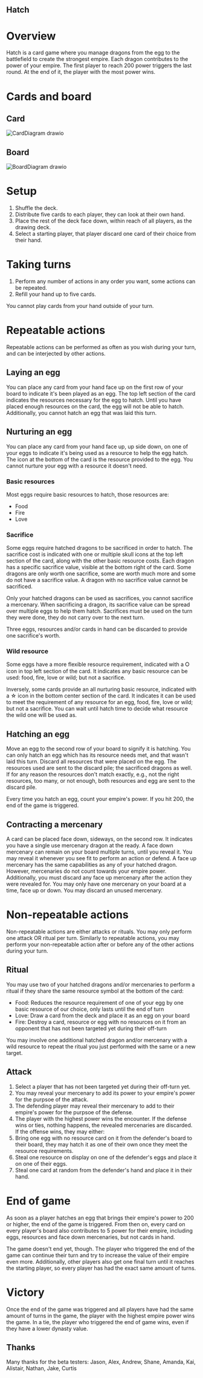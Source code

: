 ## Hatch

# Overview

Hatch is a card game where you manage dragons from the egg to the battlefield to create the strongest empire. Each dragon contributes to the power of your empire. The first player to reach 200 power triggers the last round. At the end of it, the player with the most power wins.

# Cards and board

## Card

![CardDiagram drawio](https://github.com/agrum/Hatch/assets/2688838/a95111b4-91b9-461a-bbf5-86473fd6f9ed)

## Board

![BoardDiagram drawio](https://github.com/agrum/Hatch/assets/2688838/1d58a9e4-96ba-4fa2-bc61-0c80d934bb58)

# Setup

1. Shuffle the deck.
2. Distribute five cards to each player, they can look at their own hand.
3. Place the rest of the deck face down, within reach of all players, as the drawing deck.
4. Select a starting player, that player discard one card of their choice from their hand.

# Taking turns

1. Perform any number of actions in any order you want, some actions can be repeated.
2. Refill your hand up to five cards.

You cannot play cards from your hand outside of your turn.

# Repeatable actions

Repeatable actions can be performed as often as you wish during your turn, and can be interjected by other actions.

## Laying an egg

You can place any card from your hand face up on the first row of your board to indicate it's been played as an egg. The top left section of the card indicates the resources necessary for the egg to hatch. Until you have placed enough resources on the card, the egg will not be able to hatch. Additionally, you cannot hatch an egg that was laid this turn.

## Nurturing an egg

You can place any card from your hand face up, up side down, on one of your eggs to indicate it's being used as a resource to help the egg hatch. The icon at the bottom of the card is the resource provided to the egg. You cannot nurture your egg with a resource it doesn't need.

### Basic resources

Most eggs require basic resources to hatch, those resources are:
- Food
- Fire
- Love

### Sacrifice

Some eggs require hatched dragons to be sacrificed in order to hatch. The sacrifice cost is indicated with one or multiple skull icons at the top left section of the card, along with the other basic resource costs. Each dragon has a specific sacrifice value, visible at the bottom right of the card. Some dragons are only worth one sacrifice, some are worth much more and some do not have a sacrifice value. A dragon with no sacrifice value cannot be sacrificed. 

Only your hatched dragons can be used as sacrifices, you cannot sacrifice a mercenary. When sacrificing a dragon, its sacrifice value can be spread over multiple eggs to help them hatch. Sacrifices must be used on the turn they were done, they do not carry over to the next turn.

Three eggs, resources and/or cards in hand can be discarded to provide one sacrifice's worth.

### Wild resource

Some eggs have a more flexible resource requirement, indicated with a ⭘ icon in top left section of the card. It indicates any basic resource can be used: food, fire, love or wild; but not a sacrifice.

Inversely, some cards provide an all nurturing basic resource, indicated with a ☆ icon in the bottom center section of the card. It indicates it can be used to meet the requirement of any resource for an egg, food, fire, love or wild; but not a sacrifice. You can wait until hatch time to decide what resource the wild one will be used as. 

## Hatching an egg

Move an egg to the second row of your board to signify it is hatching. You can only hatch an egg which has its resource needs met, and that wasn't laid this turn. Discard all resources that were placed on the egg. The resources used are sent to the discard pile; the sacrificed dragons as well. 
If for any reason the resources don't match exactly, e.g., not the right resources, too many, or not enough, both resources and egg are sent to the discard pile.

Every time you hatch an egg, count your empire's power. If you hit 200, the end of the game is triggered.

## Contracting a mercenary

A card can be placed face down, sideways, on the second row. It indicates you have a single use mercenary dragon at the ready. A face down mercenary can remain on your board multiple turns, until you reveal it. You may reveal it whenever you see fit to perform an action or defend. A face up mercenary has the same capabilities as any of your hatched dragon. However, mercenaries do not count towards your empire power. Additionally, you must discard any face up mercenary after the action they were revealed for. You may only have one mercenary on your board at a time, face up or down. You may discard an unused mercenary.

# Non-repeatable actions

Non-repeatable actions are either attacks or rituals. You may only perform one attack OR ritual per turn. Similarly to repeatable actions, you may perform your non-repeatable action after or before any of the other actions during your turn.

## Ritual

You may use two of your hatched dragons and/or mercenaries to perform a ritual if they share the same resource symbol at the bottom of the card:

* Food: Reduces the resource requirement of one of your egg by one basic resource of our choice, only lasts until the end of turn
* Love: Draw a card from the deck and place it as an egg on your board
* Fire: Destroy a card, resource or egg with no resources on it from an opponent that has not been targeted yet during their off-turn

You may involve one additional hatched dragon and/or mercenary with a wild resource to repeat the ritual you just performed with the same or a new target.

## Attack

1. Select a player that has not been targeted yet during their off-turn yet.
2. You may reveal your mercenary to add its power to your empire's power for the purpsoe of the attack.
3. The defending player may reveal their mercenary to add to their empire's power for the purpsoe of the defense.
4. The player with the highest power wins the encounter. If the defense wins or ties, nothing happens, the revealed mercenaries are discarded. If the offense wins, they may either:
  1. Bring one egg with no resource card on it from the defender's board to their board, they may hatch it as one of their own once they meet the resource requirements.
  2. Steal one resource on display on one of the defender's eggs and place it on one of their eggs.
  3. Steal one card at random from the defender's hand and place it in their hand.

# End of game

As soon as a player hatches an egg that brings their empire's power to 200 or higher, the end of the game is triggered. From then on, every card on every player's board also contributes to 5 power for their empire, including eggs, resources and face down mercenaries, but not cards in hand.

The game doesn't end yet, though. The player who triggered the end of the game can continue their turn and try to increase the value of their empire even more. Additionally, other players also get one final turn until it reaches the starting player, so every player has had the exact same amount of turns.

# Victory

Once the end of the game was triggered and all players have had the same amount of turns in the game, the player with the highest empire power wins the game. In a tie, the player who triggered the end of game wins, even if they have a lower dynasty value.

## Thanks

Many thanks for the beta testers: Jason, Alex, Andrew, Shane, Amanda, Kai, Alistair, Nathan, Jake, Curtis
